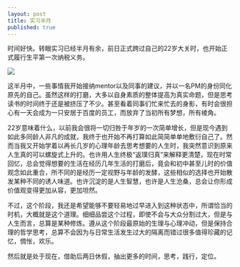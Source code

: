 ```yaml
---
layout: post
title: 实习半月
published: true
---
```


时间好快。转眼实习已经半月有余，前日正式跨过自己的22岁大关时，也开始正式履行生平第一次纳税义务。

[![](http://ww1.sinaimg.cn/bmiddle/66af2c95tw1dvlvts1h6rj.jpg)](http://ww1.sinaimg.cn/bmiddle/66af2c95tw1dvlvts1h6rj.jpg)

这半月中，一些事情我开始接纳mentor以及同事的建议，并以一名PM的身份同化原先的自己。虽然这样的打磨，大多以自身素质的整体提高为真实命题，但是思考读书的时间终于还是被挤压了不少。甚至看着同事们忙来忙去的身影，有时会很担心有一天会成为一只安居于百度的员工，而放弃了当初所有梦想，所有棱角。

22岁意味着什么，以前我会很将一切归咎于年岁的一次简单增长，但是现今遇到如此多同龄人非凡的成就，我终于也开始不再打算如此简简单单地敷衍自己了。然而当我又开始学着以再长几岁的心理年龄去思考想要的人生时，我突然意识到原来人生真的可以螺旋式上升的。也许用人生终极“返璞归真”来解释更清楚，现在时常回忆，总会觉得想要的生活在经历几年生活的打磨后，竟会和初中甚至儿时的价值观念如此重合，所不同的是经历一定视野与年龄的发酵，这些相似的选择也开始散发某种不同的诱人味道。也许沉淀的是人生智慧，也许是人生沧桑，总会让你形成价值观变得更加从容，更加坦然。

不过，这个阶段，我还是希望能够不要轻易地过早进入到这种状态中，所谓恰当的时机，大概就是这个道理。细细品尝这个过程，即使不会与大众分割过大，但是与人生而言，总算是某种修炼。遵从这个阶段最原始的生理与心理冲动，但是保持合理的哲学思考，总算不会因为与日常生活发生过大的隔离而错过很多值得珍藏的记忆，惆怅，欢乐。

然后就是处于现在，借助后两日休假，抽出更多的时间，思考，践行，定位。
